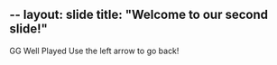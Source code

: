 --
layout: slide
title: "Welcome to our second slide!"
---
GG Well Played
Use the left arrow to go back!

